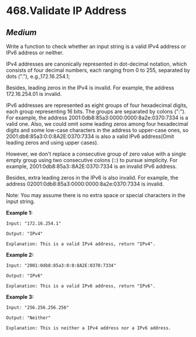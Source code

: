 468.Validate IP Address
========

*Medium*
--------

Write a function to check whether an input string is a valid IPv4 address or IPv6 address or neither.

IPv4 addresses are canonically represented in dot-decimal notation, which consists of four decimal numbers, each ranging from 0 to 255, separated by dots ("."), e.g.,172.16.254.1;

Besides, leading zeros in the IPv4 is invalid. For example, the address 172.16.254.01 is invalid.

IPv6 addresses are represented as eight groups of four hexadecimal digits, each group representing 16 bits. The groups are separated by colons (":"). For example, the address 2001:0db8:85a3:0000:0000:8a2e:0370:7334 is a valid one. Also, we could omit some leading zeros among four hexadecimal digits and some low-case characters in the address to upper-case ones, so 2001:db8:85a3:0:0:8A2E:0370:7334 is also a valid IPv6 address(Omit leading zeros and using upper cases).

However, we don't replace a consecutive group of zero value with a single empty group using two consecutive colons (::) to pursue simplicity. For example, 2001:0db8:85a3::8A2E:0370:7334 is an invalid IPv6 address.

Besides, extra leading zeros in the IPv6 is also invalid. For example, the address 02001:0db8:85a3:0000:0000:8a2e:0370:7334 is invalid.

Note: You may assume there is no extra space or special characters in the input string.

**Example 1:**

    Input: "172.16.254.1"

    Output: "IPv4"

    Explanation: This is a valid IPv4 address, return "IPv4".

**Example 2:**

    Input: "2001:0db8:85a3:0:0:8A2E:0370:7334"

    Output: "IPv6"

    Explanation: This is a valid IPv6 address, return "IPv6".

**Example 3:**

    Input: "256.256.256.256"

    Output: "Neither"

    Explanation: This is neither a IPv4 address nor a IPv6 address.
